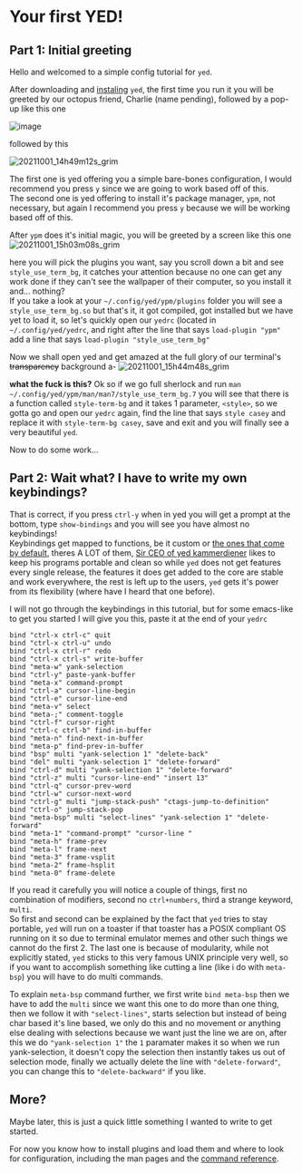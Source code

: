 # Your first YED!

## Part 1: Initial greeting

Hello and welcomed to a simple config tutorial for `yed`.

After downloading and [instaling](https://your-editor.org/install.html) `yed`, the first time you run it you will be greeted by our octopus friend, Charlie (name pending), followed by a pop-up like this one

![image](https://user-images.githubusercontent.com/71751817/135678302-496c5315-9308-499b-8a1d-31424c08d1d4.png)

followed by this

![20211001_14h49m12s_grim](https://user-images.githubusercontent.com/71751817/135678366-2b78b3b6-7b5d-46b1-adfe-660c7466f85f.png)

The first one is yed offering you a simple bare-bones configuration, I would recommend you press `y` since we are going to work based off of this. <br />
The second one is yed offering to install it's package manager, `ypm`, not necessary, but again I recommend you press `y` because we will be working based off of this.

After `ypm` does it's initial magic, you will be greeted by a screen like this one
![20211001_15h03m08s_grim](https://user-images.githubusercontent.com/71751817/135683181-873925c8-431d-4fab-ba4b-0f2aa333f601.png)

here you will pick the plugins you want, say you scroll down a bit and see `style_use_term_bg`, it catches your attention because no one can get any work done if they can't see the wallpaper of their computer, so you install it and... nothing? <br />
If you take a look at your `~/.config/yed/ypm/plugins` folder you will see a `style_use_term_bg.so` but that's it, it got compiled, got installed but we have yet to load it, so let's quickly open our `yedrc` (located in `~/.config/yed/yedrc`, and right after the line that says `load-plugin "ypm"` add a line that says `load-plugin "style_use_term_bg"`

Now we shall open yed and get amazed at the full glory of our terminal's ~~transparency~~ background a-
![20211001_15h44m48s_grim](https://user-images.githubusercontent.com/71751817/135684105-1e0e36c4-3bab-482b-b08d-541e5f5a3869.png)

**what the fuck is this?**
Ok so if we go full sherlock and run `man ~/.config/yed/ypm/man/man7/style_use_term_bg.7` you will see that there is a function called `style-term-bg` and it takes 1 parameter, `<style>`, so we gotta go and open our `yedrc` again, find the line that says `style casey` and replace it with `style-term-bg casey`, save and exit and you will finally see a very beautiful `yed`.

Now to do some work...

## Part 2: Wait what? I have to write my own keybindings?

That is correct, if you press `ctrl-y` when in yed you will get a prompt at the bottom, type `show-bindings` and you will see you have almost no keybindings!
<br />
Keybindings get mapped to functions, be it custom or [the ones that come by default](https://your-editor.org/cmd_ref.html), theres A LOT of them, [Sir CEO of yed kammerdiener](https://github.com/kammerdienerb/yed) likes to keep his programs portable and clean so while `yed` does not get features every single release, the features it does get added to the core are stable and work everywhere, the rest is left up to the users, `yed` gets it's power from its flexibility (where have I heard that one before).

I will not go through the keybindings in this tutorial, but for some emacs-like to get you started I will give you this, paste it at the end of your `yedrc`
```
bind "ctrl-x ctrl-c" quit
bind "ctrl-x ctrl-u" undo
bind "ctrl-x ctrl-r" redo
bind "ctrl-x ctrl-s" write-buffer 
bind "meta-w" yank-selection
bind "ctrl-y" paste-yank-buffer
bind "meta-x" command-prompt
bind "ctrl-a" cursor-line-begin
bind "ctrl-e" cursor-line-end 
bind "meta-v" select
bind "meta-;" comment-toggle
bind "ctrl-f" cursor-right
bind "ctrl-c ctrl-b" find-in-buffer
bind "meta-n" find-next-in-buffer
bind "meta-p" find-prev-in-buffer
bind "bsp" multi "yank-selection 1" "delete-back"
bind "del" multi "yank-selection 1" "delete-forward"
bind "ctrl-d" multi "yank-selection 1" "delete-forward"
bind "ctrl-z" multi "cursor-line-end" "insert 13"
bind "ctrl-q" cursor-prev-word
bind "ctrl-w" cursor-next-word 
bind "ctrl-g" multi "jump-stack-push" "ctags-jump-to-definition"
bind "ctrl-o" jump-stack-pop 
bind "meta-bsp" multi "select-lines" "yank-selection 1" "delete-forward"
bind "meta-1" "command-prompt" "cursor-line " 
bind "meta-h" frame-prev
bind "meta-l" frame-next
bind "meta-3" frame-vsplit
bind "meta-2" frame-hsplit
bind "meta-0" frame-delete    
```

If you read it carefully you will notice a couple of things, first no combination of modifiers, second no `ctrl+numbers`, third a strange keyword, `multi`. <br />
So first and second can be explained by the fact that `yed` tries to stay portable, `yed` will run on a toaster if that toaster has a POSIX compliant OS running on it so due to terminal emulator memes and other such things we cannot do the first 2. The last one is because of modularity, while not explicitly stated, `yed` sticks to this very famous UNIX principle very well, so if you want to accomplish something like cutting a line (like i do with `meta-bsp`) you will have to do multi commands.

To explain `meta-bsp` command further, we first write `bind meta-bsp` then we have to add the `multi` since we want this one to do more than one thing, then we follow it with `"select-lines"`, starts selection but instead of being char based it's line based, we only do this and no movement or anything else dealing with selections because we want just the line we are on, after this we do `"yank-selection 1"` the `1` paramater makes it so when we run yank-selection, it doesn't copy the selection then instantly takes us out of selection mode, finally we actually delete the line with `"delete-forward"`, you can change this to `"delete-backward"` if you like.

## More?
Maybe later, this is just a quick little something I wanted to write to get started.

For now you know how to install plugins and load them and where to look for configuration, including the man pages and the [command reference](https://your-editor.org/cmd_ref.html).
